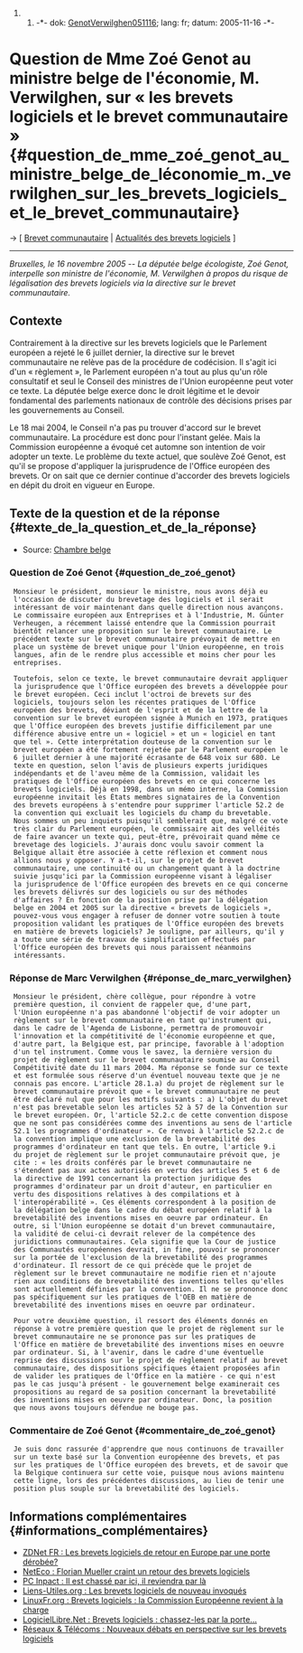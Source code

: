 1.  1.  -\*- dok:
        [GenotVerwilghen051116](GenotVerwilghen051116 "wikilink"); lang:
        fr; datum: 2005-11-16 -\*-

# Question de Mme Zoé Genot au ministre belge de l\'économie, M. Verwilghen, sur « les brevets logiciels et le brevet communautaire » {#question_de_mme_zoé_genot_au_ministre_belge_de_léconomie_m._verwilghen_sur_les_brevets_logiciels_et_le_brevet_communautaire}

-\> \[ [ Brevet communautaire](ComPatEn "wikilink") \| [ Actualités des
brevets logiciels](SwpatcninoFr "wikilink") \]

------------------------------------------------------------------------

*Bruxelles, le 16 novembre 2005 \-- La députée belge écologiste, Zoé
Genot, interpelle son ministre de l\'économie, M. Verwilghen à propos du
risque de légalisation des brevets logiciels via la directive sur le
brevet communautaire.*

## Contexte

Contrairement à la directive sur les brevets logiciels que le Parlement
européen a rejeté le 6 juillet dernier, la directive sur le brevet
communautaire ne relève pas de la procédure de codécision. Il s\'agit
ici d\'un « règlement », le Parlement européen n\'a tout au plus qu\'un
rôle consultatif et seul le Conseil des ministres de l\'Union européenne
peut voter ce texte. La députée belge exerce donc le droit légitime et
le devoir fondamental des parlements nationaux de contrôle des décisions
prises par les gouvernements au Conseil.

Le 18 mai 2004, le Conseil n\'a pas pu trouver d\'accord sur le brevet
communautaire. La procédure est donc pour l\'instant gelée. Mais la
Commission européenne a évoqué cet automne son intention de voir adopter
un texte. Le problème du texte actuel, que soulève Zoé Genot, est qu\'il
se propose d\'appliquer la jurisprudence de l\'Office européen des
brevets. Or on sait que ce dernier continue d\'accorder des brevets
logiciels en dépit du droit en vigueur en Europe.

## Texte de la question et de la réponse {#texte_de_la_question_et_de_la_réponse}

-   Source: [Chambre
    belge](http://www.lachambre.be/doc/CCRI/pdf%5C51%5Cic743.pdf "wikilink")

### Question de Zoé Genot {#question_de_zoé_genot}

` Monsieur le président, monsieur le ministre, nous avons déjà eu`\
` l'occasion de discuter du brevetage des logiciels et il serait`\
` intéressant de voir maintenant dans quelle direction nous avançons.`\
` Le commissaire européen aux Entreprises et à l'Industrie, M. Günter`\
` Verheugen, a récemment laissé entendre que la Commission pourrait`\
` bientôt relancer une proposition sur le brevet communautaire. Le`\
` précédent texte sur le brevet communautaire prévoyait de mettre en`\
` place un système de brevet unique pour l'Union européenne, en trois`\
` langues, afin de le rendre plus accessible et moins cher pour les`\
` entreprises.`

` Toutefois, selon ce texte, le brevet communautaire devrait appliquer`\
` la jurisprudence que l'Office européen des brevets a développée pour`\
` le brevet européen. Ceci inclut l'octroi de brevets sur des`\
` logiciels, toujours selon les récentes pratiques de l'Office`\
` européen des brevets, déviant de l'esprit et de la lettre de la`\
` convention sur le brevet européen signée à Munich en 1973, pratiques`\
` que l'Office européen des brevets justifie difficilement par une`\
` différence abusive entre un « logiciel » et un « logiciel en tant`\
` que tel ». Cette interprétation douteuse de la convention sur le`\
` brevet européen a été fortement rejetée par le Parlement européen le`\
` 6 juillet dernier à une majorité écrasante de 648 voix sur 680. Le`\
` texte en question, selon l'avis de plusieurs experts juridiques`\
` indépendants et de l'aveu même de la Commission, validait les`\
` pratiques de l'Office européen des brevets en ce qui concerne les`\
` brevets logiciels. Déjà en 1998, dans un mémo interne, la Commission`\
` européenne invitait les États membres signataires de la Convention`\
` des brevets européens à s'entendre pour supprimer l'article 52.2 de`\
` la convention qui excluait les logiciels du champ du brevetable.`\
` Nous sommes un peu inquiets puisqu'il semblerait que, malgré ce vote`\
` très clair du Parlement européen, le commissaire ait des velléités`\
` de faire avancer un texte qui, peut-être, prévoirait quand même ce`\
` brevetage des logiciels. J'aurais donc voulu savoir comment la`\
` Belgique allait être associée à cette réflexion et comment nous`\
` allions nous y opposer. Y a-t-il, sur le projet de brevet`\
` communautaire, une continuité ou un changement quant à la doctrine`\
` suivie jusqu'ici par la Commission européenne visant à légaliser`\
` la jurisprudence de l'Office européen des brevets en ce qui concerne`\
` les brevets délivrés sur des logiciels ou sur des méthodes`\
` d'affaires ? En fonction de la position prise par la délégation`\
` belge en 2004 et 2005 sur la directive « brevets de logiciels »,`\
` pouvez-vous vous engager à refuser de donner votre soutien à toute`\
` proposition validant les pratiques de l'Office européen des brevets`\
` en matière de brevets logiciels? Je souligne, par ailleurs, qu'il y`\
` a toute une série de travaux de simplification effectués par`\
` l'Office européen des brevets qui nous paraissent néanmoins`\
` intéressants.`

### Réponse de Marc Verwilghen {#réponse_de_marc_verwilghen}

` Monsieur le président, chère collègue, pour répondre à votre`\
` première question, il convient de rappeler que, d'une part,`\
` l'Union européenne n'a pas abandonné l'objectif de voir adopter un`\
` règlement sur le brevet communautaire en tant qu'instrument qui,`\
` dans le cadre de l'Agenda de Lisbonne, permettra de promouvoir`\
` l'innovation et la compétitivité de l'économie européenne et que,`\
` d'autre part, la Belgique est, par principe, favorable à l'adoption`\
` d'un tel instrument. Comme vous le savez, la dernière version du`\
` projet de règlement sur le brevet communautaire soumise au Conseil`\
` Compétitivité date du 11 mars 2004. Ma réponse se fonde sur ce texte`\
` et est formulée sous réserve d'un éventuel nouveau texte que je ne`\
` connais pas encore. L'article 28.1.a) du projet de règlement sur le`\
` brevet communautaire prévoit que « le brevet communautaire ne peut`\
` être déclaré nul que pour les motifs suivants : a) L'objet du brevet`\
` n'est pas brevetable selon les articles 52 à 57 de la Convention sur`\
` le brevet européen. Or, l'article 52.2.c de cette convention dispose`\
` que ne sont pas considérées comme des inventions au sens de l'article`\
` 52.1 les programmes d'ordinateur ». Ce renvoi à l'article 52.2.c de`\
` la convention implique une exclusion de la brevetabilité des`\
` programmes d'ordinateur en tant que tels. En outre, l'article 9.i`\
` du projet de règlement sur le projet communautaire prévoit que, je`\
` cite : « les droits conférés par le brevet communautaire ne`\
` s'étendent pas aux actes autorisés en vertu des articles 5 et 6 de`\
` la directive de 1991 concernant la protection juridique des`\
` programmes d'ordinateur par un droit d'auteur, en particulier en`\
` vertu des dispositions relatives à des compilations et à`\
` l'interopérabilité ». Ces éléments correspondent à la position de`\
` la délégation belge dans le cadre du débat européen relatif à la`\
` brevetabilité des inventions mises en oeuvre par ordinateur. En`\
` outre, si l'Union européenne se dotait d'un brevet communautaire,`\
` la validité de celui-ci devrait relever de la compétence des`\
` juridictions communautaires. Cela signifie que la Cour de justice`\
` des Communautés européennes devrait, in fine, pouvoir se prononcer`\
` sur la portée de l'exclusion de la brevetabilité des programmes`\
` d'ordinateur. Il ressort de ce qui précède que le projet de`\
` règlement sur le brevet communautaire ne modifie rien et n'ajoute`\
` rien aux conditions de brevetabilité des inventions telles qu'elles`\
` sont actuellement définies par la convention. Il ne se prononce donc`\
` pas spécifiquement sur les pratiques de l'OEB en matière de`\
` brevetabilité des inventions mises en oeuvre par ordinateur.`

` Pour votre deuxième question, il ressort des éléments donnés en`\
` réponse à votre première question que le projet de règlement sur le`\
` brevet communautaire ne se prononce pas sur les pratiques de`\
` l'Office en matière de brevetabilité des inventions mises en oeuvre`\
` par ordinateur. Si, à l'avenir, dans le cadre d'une éventuelle`\
` reprise des discussions sur le projet de règlement relatif au brevet`\
` communautaire, des dispositions spécifiques étaient proposées afin`\
` de valider les pratiques de l'Office en la matière - ce qui n'est`\
` pas le cas jusqu'à présent - le gouvernement belge examinerait ces`\
` propositions au regard de sa position concernant la brevetabilité`\
` des inventions mises en oeuvre par ordinateur. Donc, la position`\
` que nous avons toujours défendue ne bouge pas.`

### Commentaire de Zoé Genot {#commentaire_de_zoé_genot}

` Je suis donc rassurée d'apprendre que nous continuons de travailler`\
` sur un texte basé sur la Convention européenne des brevets, et pas`\
` sur les pratiques de l'Office européen des brevets, et de savoir que`\
` la Belgique continuera sur cette voie, puisque nous avions maintenu`\
` cette ligne, lors des précédentes discussions, au lieu de tenir une`\
` position plus souple sur la brevetabilité des logiciels.`

## Informations complémentaires {#informations_complémentaires}

-   [ZDNet FR : Les brevets logiciels de retour en Europe par une porte
    dérobée?](http://www.zdnet.fr/actualites/informatique/0,39040745,39273557,00.htm "wikilink")
-   [NetEco : Florian Mueller craint un retour des brevets
    logiciels](http://www.neteco.com/article_20051007191151_florian_mueller_craint_un_retour_des_brevets_logiciels.html "wikilink")
-   [PC Inpact : Il est chassé par ici, il reviendra par
    là](http://www.pcinpact.com/actu/newsg/24055.htm "wikilink")
-   [Liens-Utiles.org : Les brevets logiciels de nouveau
    invoqués](http://www.liens-utiles.org/modules/news/article.php?storyid=1269 "wikilink")
-   [LinuxFr.org : Brevets logiciels : la Commission Européenne revient
    à la charge](http://linuxfr.org/2005/10/10/19702.html "wikilink")
-   [LogicielLibre.Net : Brevets logiciels : chassez-les par la
    porte\...](http://www.logiciellibre.net/2005/shortnews20051011.php "wikilink")
-   [Réseaux & Télécoms : Nouveaux débats en perspective sur les brevets
    logiciels](http://www.reseaux-telecoms.com/news_btree/05_10_11_183122_797/News_view "wikilink")
